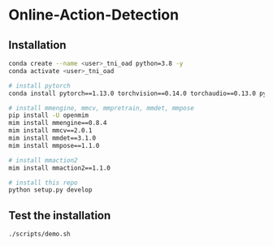 # Online-Action-Detection

## Installation
```bash
conda create --name <user>_tni_oad python=3.8 -y
conda activate <user>_tni_oad

# install pytorch
conda install pytorch==1.13.0 torchvision==0.14.0 torchaudio==0.13.0 pytorch-cuda=11.7 -c pytorch -c nvidia -y

# install mmengine, mmcv, mmpretrain, mmdet, mmpose
pip install -U openmim
mim install mmengine==0.8.4
mim install mmcv==2.0.1
mim install mmdet==3.1.0
mim install mmpose==1.1.0

# install mmaction2
mim install mmaction2==1.1.0

# install this repo
python setup.py develop
```

## Test the installation
```bash
./scripts/demo.sh
```